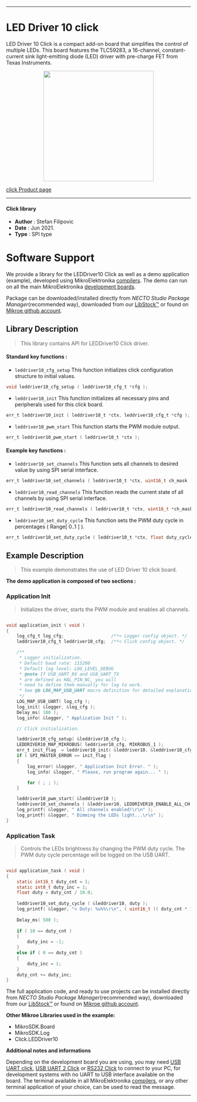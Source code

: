 
---
# LED Driver 10 click

LED Driver 10 Click is a compact add-on board that simplifies the control of multiple LEDs. This board features the TLC59283, a 16-channel, constant-current sink light-emitting diode (LED) driver with pre-charge FET from Texas Instruments.

<p align="center">
  <img src="https://download.mikroe.com/images/click_for_ide/leddriver10_click.png" height=300px>
</p>

[click Product page](https://www.mikroe.com/led-driver-10-click)

---


#### Click library

- **Author**        : Stefan Filipovic
- **Date**          : Jun 2021.
- **Type**          : SPI type


# Software Support

We provide a library for the LEDDriver10 Click
as well as a demo application (example), developed using MikroElektronika
[compilers](https://www.mikroe.com/necto-studio).
The demo can run on all the main MikroElektronika [development boards](https://www.mikroe.com/development-boards).

Package can be downloaded/installed directly from *NECTO Studio Package Manager*(recommended way), downloaded from our [LibStock&trade;](https://libstock.mikroe.com) or found on [Mikroe github account](https://github.com/MikroElektronika/mikrosdk_click_v2/tree/master/clicks).

## Library Description

> This library contains API for LEDDriver10 Click driver.

#### Standard key functions :

- `leddriver10_cfg_setup` This function initializes click configuration structure to initial values.
```c
void leddriver10_cfg_setup ( leddriver10_cfg_t *cfg );
```

- `leddriver10_init` This function initializes all necessary pins and peripherals used for this click board.
```c
err_t leddriver10_init ( leddriver10_t *ctx, leddriver10_cfg_t *cfg );
```

- `leddriver10_pwm_start` This function starts the PWM module output.
```c
err_t leddriver10_pwm_start ( leddriver10_t *ctx );
```

#### Example key functions :

- `leddriver10_set_channels` This function sets all channels to desired value by using SPI serial interface.
```c
err_t leddriver10_set_channels ( leddriver10_t *ctx, uint16_t ch_mask );
```

- `leddriver10_read_channels` This function reads the current state of all channels by using SPI serial interface.
```c
err_t leddriver10_read_channels ( leddriver10_t *ctx, uint16_t *ch_mask );
```

- `leddriver10_set_duty_cycle` This function sets the PWM duty cycle in percentages ( Range[ 0..1 ] ).
```c
err_t leddriver10_set_duty_cycle ( leddriver10_t *ctx, float duty_cycle );
```

## Example Description

> This example demonstrates the use of LED Driver 10 click board.

**The demo application is composed of two sections :**

### Application Init

> Initializes the driver, starts the PWM module and enables all channels.

```c

void application_init ( void )
{
    log_cfg_t log_cfg;                  /**< Logger config object. */
    leddriver10_cfg_t leddriver10_cfg;  /**< Click config object. */

    /** 
     * Logger initialization.
     * Default baud rate: 115200
     * Default log level: LOG_LEVEL_DEBUG
     * @note If USB_UART_RX and USB_UART_TX 
     * are defined as HAL_PIN_NC, you will 
     * need to define them manually for log to work. 
     * See @b LOG_MAP_USB_UART macro definition for detailed explanation.
     */
    LOG_MAP_USB_UART( log_cfg );
    log_init( &logger, &log_cfg );
    Delay_ms( 100 );
    log_info( &logger, " Application Init " );

    // Click initialization.

    leddriver10_cfg_setup( &leddriver10_cfg );
    LEDDRIVER10_MAP_MIKROBUS( leddriver10_cfg, MIKROBUS_1 );
    err_t init_flag  = leddriver10_init( &leddriver10, &leddriver10_cfg );
    if ( SPI_MASTER_ERROR == init_flag ) 
    {
        log_error( &logger, " Application Init Error. " );
        log_info( &logger, " Please, run program again... " );

        for ( ; ; );
    }

    leddriver10_pwm_start( &leddriver10 );    
    leddriver10_set_channels ( &leddriver10, LEDDRIVER10_ENABLE_ALL_CH );
    log_printf( &logger, " All channels enabled!\r\n" );
    log_printf( &logger, " Dimming the LEDs light...\r\n" );
}

```

### Application Task

> Controls the LEDs brightness by changing the PWM duty cycle.
> The PWM duty cycle percentage will be logged on the USB UART.

```c

void application_task ( void )
{
    static int16_t duty_cnt = 1;
    static int8_t duty_inc = 1;
    float duty = duty_cnt / 10.0;
    
    leddriver10_set_duty_cycle ( &leddriver10, duty );
    log_printf( &logger, "> Duty: %u%%\r\n", ( uint16_t )( duty_cnt * 10 ) );
    
    Delay_ms( 500 );
    
    if ( 10 == duty_cnt ) 
    {
        duty_inc = -1;
    }
    else if ( 0 == duty_cnt ) 
    {
        duty_inc = 1;
    }
    duty_cnt += duty_inc;
}

```

The full application code, and ready to use projects can be installed directly from *NECTO Studio Package Manager*(recommended way), downloaded from our [LibStock&trade;](https://libstock.mikroe.com) or found on [Mikroe github account](https://github.com/MikroElektronika/mikrosdk_click_v2/tree/master/clicks).

**Other Mikroe Libraries used in the example:**

- MikroSDK.Board
- MikroSDK.Log
- Click.LEDDriver10

**Additional notes and informations**

Depending on the development board you are using, you may need
[USB UART click](http://shop.mikroe.com/usb-uart-click),
[USB UART 2 Click](http://shop.mikroe.com/usb-uart-2-click) or
[RS232 Click](http://shop.mikroe.com/rs232-click) to connect to your PC, for
development systems with no UART to USB interface available on the board. The
terminal available in all MikroElektronika
[compilers](http://shop.mikroe.com/compilers), or any other terminal application
of your choice, can be used to read the message.

---
